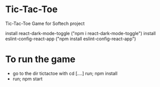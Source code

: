 # Tic-Tac-Toe
Tic-Tac-Toe Game for Softech project

install react-dark-mode-toggle ("npm i react-dark-mode-toggle")
install eslint-config-react-app ("npm install eslint-config-react-app")

# To run the game
- go to the dir tictactoe with cd [..\..]
  run; npm install
- run; npm start
